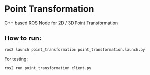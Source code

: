 # Point Transformation

C++ based ROS Node for 2D / 3D Point Transformation

## How to run:

    ros2 launch point_transformation point_transformation.launch.py

For testing:

    ros2 run point_transformation client.py